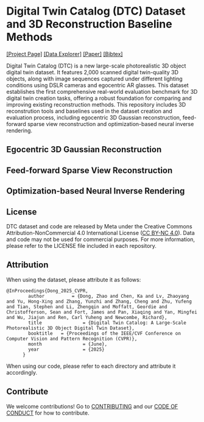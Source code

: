 # Digital Twin Catalog (DTC) Dataset and 3D Reconstruction Baseline Methods
[[Project Page]](https://www.projectaria.com/datasets/dtc/) [[Data Explorer]](https://dtc.projectaria.com/) [[Paper]](https://arxiv.org/abs/2504.08541) [[Bibtex]](https://github.com/facebookresearch/DigitalTwinCatalog/blob/add_readme/README.md#attribution)

Digital Twin Catalog (DTC) is a new large-scale photorealistic 3D object digital twin dataset. It features 2,000 scanned digital twin-quality 3D objects, along with image sequences captured under different lighting conditions using DSLR cameras and egocentric AR glasses. This dataset establishes the first comprehensive real-world evaluation benchmark for 3D digital twin creation tasks, offering a robust foundation for comparing and improving existing reconstruction methods. This repository includes 3D reconstrution tools and baselines used in the dataset creation and evaluation process, including egocentric 3D Gaussian reconstruction, feed-forward sparse view reconstruction and optimization-based neural inverse rendering.

## Egocentric 3D Gaussian Reconstruction

## Feed-forward Sparse View Reconstruction

## Optimization-based Neural Inverse Rendering

## License
DTC dataset and code are released by Meta under the Creative Commons Attribution-NonCommercial 4.0 International License ([CC BY-NC 4.0](https://creativecommons.org/licenses/by-nc/4.0/deed.en)). Data and code may not be used for commercial purposes. For more information, please refer to the LICENSE file included in each repository.

## Attribution
When using the dataset, please attribute it as follows:
```
@InProceedings{Dong_2025_CVPR,
        author			= {Dong, Zhao and Chen, Ka and Lv, Zhaoyang and Yu, Hong-Xing and Zhang, Yunzhi and Zhang, Cheng and Zhu, Yufeng and Tian, Stephen and Li, Zhengqin and Moffatt, Geordie and Christofferson, Sean and Fort, James and Pan, Xiaqing and Yan, Mingfei and Wu, Jiajun and Ren, Carl Yuheng and Newcombe, Richard},
        title				= {Digital Twin Catalog: A Large-Scale Photorealistic 3D Object Digital Twin Dataset},
        booktitle 	= {Proceedings of the IEEE/CVF Conference on Computer Vision and Pattern Recognition (CVPR)},
        month				= {June},
        year				= {2025}
      }
```
When using our code, please refer to each directory and attribute it accordingly.

## Contribute
We welcome contributions! Go to [CONTRIBUTING](https://github.com/facebookresearch/DigitalTwinCatalog/blob/add_readme/.github/CODE_OF_CONDUCT.md) and our [CODE OF CONDUCT](https://github.com/facebookresearch/DigitalTwinCatalog/blob/main/.github/CONTRIBUTING.md) for how to contribute.

